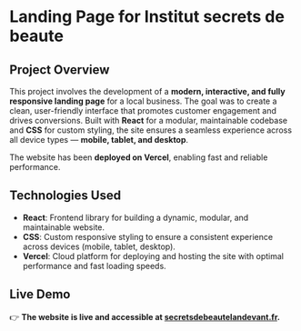 # **Landing Page for Institut secrets de beaute**

## **Project Overview**

This project involves the development of a **modern, interactive, and fully responsive landing page** for a local business. The goal was to create a clean, user-friendly interface that promotes customer engagement and drives conversions. Built with **React** for a modular, maintainable codebase and **CSS** for custom styling, the site ensures a seamless experience across all device types — **mobile, tablet, and desktop**.  

The website has been **deployed on Vercel**, enabling fast and reliable performance.

## **Technologies Used** 

- **React**: Frontend library for building a dynamic, modular, and maintainable website.  
- **CSS**: Custom responsive styling to ensure a consistent experience across devices (mobile, tablet, desktop).  
- **Vercel**: Cloud platform for deploying and hosting the site with optimal performance and fast loading speeds.  

## **Live Demo**

👉 **The website is live and accessible at [secretsdebeautelandevant.fr](https://secretsdebeautelandevant.fr/).**  
